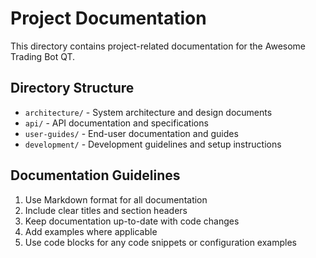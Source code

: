 # Project Documentation

This directory contains project-related documentation for the Awesome Trading Bot QT.

## Directory Structure

- `architecture/` - System architecture and design documents
- `api/` - API documentation and specifications
- `user-guides/` - End-user documentation and guides
- `development/` - Development guidelines and setup instructions

## Documentation Guidelines

1. Use Markdown format for all documentation
2. Include clear titles and section headers
3. Keep documentation up-to-date with code changes
4. Add examples where applicable
5. Use code blocks for any code snippets or configuration examples 